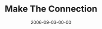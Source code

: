 ---
layout: message
category: message
series: "Hard Wired"
title: "Make The Connection"
date: 2006-09-03-00-00
message_id: 53
audio-description: "Life would be much more convenient if we could compartmentalize it into distinct and separate pieces&#58; home and work, play and personal, spiritual and non-spiritual. But reality is that separation is impossible. Everything is connected. If even one thing i"
audio: "http://www.crossroads.net/audio/2006/2006_08_Hard_Wired/Hard_Wired_04_Make_The_Connection_09-03-06_Wells.mp3"
audio-title: "Make The Connection"
audio-duration: "39:23"
---